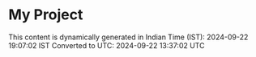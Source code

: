# My Project

This content is dynamically generated in Indian Time (IST): 2024-09-22 19:07:02 IST
Converted to UTC: 2024-09-22 13:37:02 UTC
